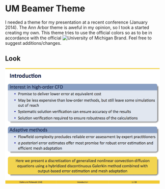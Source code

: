 # UM Beamer Theme

I needed a theme for my presentation at a recent conference (January 2014).
The Ann Arbor theme is aweful in my opinion, so I took a started creating my
own.  This theme tries to use the official colors so as to be in accordance
with the official ![University of Michigan
Brand](http://vpcomm.umich.edu/brand/).  Feel free to suggest
additions/changes.

## Look

![](examples/boxes.png)

